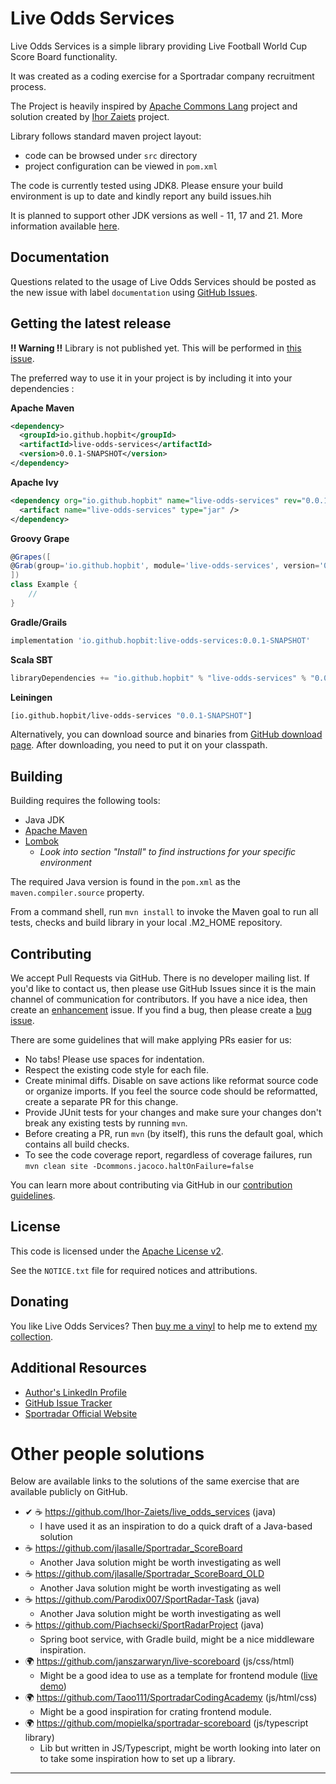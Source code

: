 Live Odds Services
==================

<!-- TODO: enable JavaCI, CodeQL and OpenSSF Scorecard
[![Java CI](https://github.com/hopbit/live-odds-services/actions/workflows/maven.yml/badge.svg)](https://github.com/hopbit/live-odds-services/actions/workflows/maven.yml)
[![Maven Central](https://maven-badges.herokuapp.com/maven-central/io.github.hopbit/live-odds-services/badge.svg?gav=true)](https://maven-badges.herokuapp.com/maven-central/io.github.hopbit/live-odds-services/?gav=true)
[![CodeQL](https://github.com/hopbit/live-odds-services/actions/workflows/codeql-analysis.yml/badge.svg)](https://github.com/hopbit/live-odds-services/actions/workflows/codeql-analysis.yml)
[![OpenSSF Scorecard](https://api.securityscorecards.dev/projects/github.com/hopbit/live-odds-services/badge)](https://api.securityscorecards.dev/projects/github.com/hopbit/live-odds-services)
-->

Live Odds Services is a simple library providing Live Football World Cup Score Board functionality. 

It was created as a coding exercise for a Sportradar company recruitment process.

The Project is heavily inspired by [Apache Commons Lang](https://github.com/apache/commons-lang) project and solution
created by [Ihor Zaiets](https://github.com/Ihor-Zaiets/live_odds_services) project. 

Library follows standard maven project layout: 
* code can be browsed under `src` directory
* project configuration can be viewed in `pom.xml`

The code is currently tested using JDK8.
Please ensure your build environment is up to date and kindly report any build issues.hih 

It is planned to support other JDK versions as well - 11, 17 and 21. More
information available [here](https://github.com/hopbit/live-odds-services/issues/11).

<!-- TODO: set up maven ci cd using gh actions for jdk 8, 11, 17 and 21 
See https://github.com/hopbit/live-odds-services/blob/master/.github/workflows/maven.yml
-->


Documentation
-------------

<!-- TODO: Create proper Javadocs: https://github.com/hopbit/live-odds-services/issues/12
More information can be found under [doc](https://commons.apache.org/proper/commons-lang) directory.
The [Javadoc](http://hopbit.github.io/live-odds-services) can be browsed.
      -->
Questions related to the usage of Live Odds Services should be posted as the new issue with 
label `documentation` using [GitHub Issues](https://github.com/hopbit/live-odds-services/labels/documentation).

Getting the latest release
--------------------------

**‼ Warning ‼** Library is not published yet. This will be performed 
in [this issue](https://github.com/hopbit/live-odds-services/issues/5).  

<!-- FIXME: enable a publishing library to Maven Central -->
The preferred way to use it in your project is by including it into your dependencies :

**Apache Maven** 

```xml
<dependency>
  <groupId>io.github.hopbit</groupId>
  <artifactId>live-odds-services</artifactId>
  <version>0.0.1-SNAPSHOT</version>
</dependency>
```

**Apache Ivy**
```xml
<dependency org="io.github.hopbit" name="live-odds-services" rev="0.0.1-SNAPSHOT">
  <artifact name="live-odds-services" type="jar" />
</dependency>
```

**Groovy Grape**

```groovy
@Grapes([
@Grab(group='io.github.hopbit', module='live-odds-services', version='0.0.1-SNAPSHOT')
])
class Example {
    // 
}
```

**Gradle/Grails**
```groovy
implementation 'io.github.hopbit:live-odds-services:0.0.1-SNAPSHOT'
```

**Scala SBT**

```scala
libraryDependencies += "io.github.hopbit" % "live-odds-services" % "0.0.1-SNAPSHOT"
```

**Leiningen**

```clojure
[io.github.hopbit/live-odds-services "0.0.1-SNAPSHOT"]
```

Alternatively, you can download source and binaries from [GitHub download page](https://github.com/hopbit/live-odds-services/releases). 
After downloading, you need to put it on your classpath. 

Building
--------

Building requires the following tools: 
* Java JDK
* [Apache Maven](https://maven.apache.org/)
* [Lombok](https://projectlombok.org/download) 
  * _Look into section "Install" to find instructions for your specific environment_

The required Java version is found in the `pom.xml` as the `maven.compiler.source` property.

<!-- From a command shell, run `mvn` without arguments to invoke the default Maven goal to run all tests and checks.-->
From a command shell, run `mvn install` to invoke the Maven goal to run all tests, checks and build library in your 
local .M2_HOME repository. 

Contributing
------------

We accept Pull Requests via GitHub. There is no developer mailing list. If you'd like to contact us, 
then please use GitHub Issues since it is the main channel of communication for contributors. 
If you have a nice idea, then create an [enhancement](https://github.com/hopbit/live-odds-services/labels/enhancement) 
issue. If you find a bug, then please create a [bug issue](https://github.com/hopbit/live-odds-services/labels/bug).  

There are some guidelines that will make applying PRs easier for us:
+ No tabs! Please use spaces for indentation.
+ Respect the existing code style for each file.
+ Create minimal diffs.
  Disable on save actions like reformat source code or organize imports. 
  If you feel the source code should be reformatted, create a separate PR for this change.
+ Provide JUnit tests for your changes and make sure your changes don't break any existing tests by running `mvn`.
+ Before creating a PR, run `mvn` (by itself), this runs the default goal, which contains all build checks.
+ To see the code coverage report, regardless of coverage failures, run `mvn clean site -Dcommons.jacoco.haltOnFailure=false`

You can learn more about contributing via GitHub in our [contribution guidelines](CONTRIBUTING.md).

License
-------
This code is licensed under the [Apache License v2](https://www.apache.org/licenses/LICENSE-2.0).

See the `NOTICE.txt` file for required notices and attributions.

Donating
--------
You like Live Odds Services? Then [buy me a vinyl](https://buymeacoffee.com/shivioua) 
to help me to extend [my collection](https://www.discogs.com/user/shivioua/collection?header=1&layout=big).

Additional Resources
--------------------

+ [Author's LinkedIn Profile](https://www.linkedin.com/in/lukasz-siwinski/)
+ [GitHub Issue Tracker](https://github.com/hopbit/live-odds-services/issues)
+ [Sportradar Official Website](https://sportradar.com)

Other people solutions
======================

Below are available links to the solutions of the same exercise that are available publicly on GitHub.

* ✔ ☕ https://github.com/Ihor-Zaiets/live_odds_services (java)
  * I have used it as an inspiration to do a quick draft of a Java-based solution
* ☕ https://github.com/jlasalle/Sportradar_ScoreBoard
  * Another Java solution might be worth investigating as well
* ☕ https://github.com/jlasalle/Sportradar_ScoreBoard_OLD
  * Another Java solution might be worth investigating as well
* ☕ https://github.com/Parodix007/SportRadar-Task (java)
  * Another Java solution might be worth investigating as well
* ☕ https://github.com/Piachsecki/SportRadarProject (java)
  * Spring boot service, with Gradle build, might be a nice middleware inspiration.
* 🌍 https://github.com/janszarwaryn/live-scoreboard (js/css/html)
  * Might be a good idea to use as a template for frontend module ([live demo](http://live-scoreboard.jspace.pl/))
* 🌍 https://github.com/Taoo111/SportradarCodingAcademy (js/html/css)
  * Might be a good inspiration for crating frontend module.
* 🌍 https://github.com/mopielka/sportradar-scoreboard (js/typescript library)
  * Lib but written in JS/Typescript, might be worth looking into later on to take some inspiration how to set up a library.

<!--
* ❌ https://github.com/austin-hart/internship-work (python) 
* ❌ https://github.com/Eghizio/sportradar (typescript/javascript)
* ❌ https://github.com/GsiorX/scalo-sportradar (php/docker)
* ❌ https://github.com/hifeamin/Sportradar.LiveOddsService (c#/docker/gherkin)
* ❌ https://github.com/jdekarske/football_odds (python) 🐍
* ❌ https://github.com/JTurner1405/Sportradar.Service.Recruitment (c#)
-->

----
